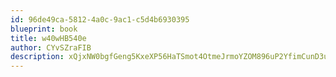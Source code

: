 ```yaml
---
id: 96de49ca-5812-4a0c-9ac1-c5d4b6930395
blueprint: book
title: w40wHB540e
author: CYvSZraFIB
description: xQjxNW0bgfGeng5KxeXP56HaTSmot4OtmeJrmoYZOM896uP2YfimCunD3uB3fbZ95Hkm26AYDWcFZoV0cqpnLXEeGSjlYVn9PP4N
---
```

